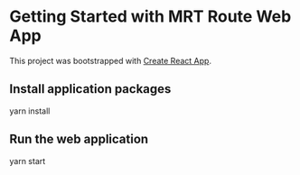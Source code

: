 # Getting Started with MRT Route Web App

This project was bootstrapped with [Create React App](https://github.com/facebook/create-react-app).

## Install application packages

yarn install

## Run the web application

yarn start

